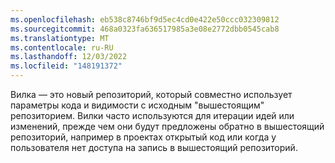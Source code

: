 ```yaml
---
ms.openlocfilehash: eb538c8746bf9d5ec4cd0e422e50ccc032309812
ms.sourcegitcommit: 468a0323fa636517985a3e08e2772dbb0545cab8
ms.translationtype: MT
ms.contentlocale: ru-RU
ms.lasthandoff: 12/03/2022
ms.locfileid: "148191372"
---
```

Вилка — это новый репозиторий, который совместно использует параметры кода и видимости с исходным "вышестоящим" репозиторием. Вилки часто используются для итерации идей или изменений, прежде чем они будут предложены обратно в вышестоящий репозиторий, например в проектах открытый код или когда у пользователя нет доступа на запись в вышестоящий репозиторий. 
